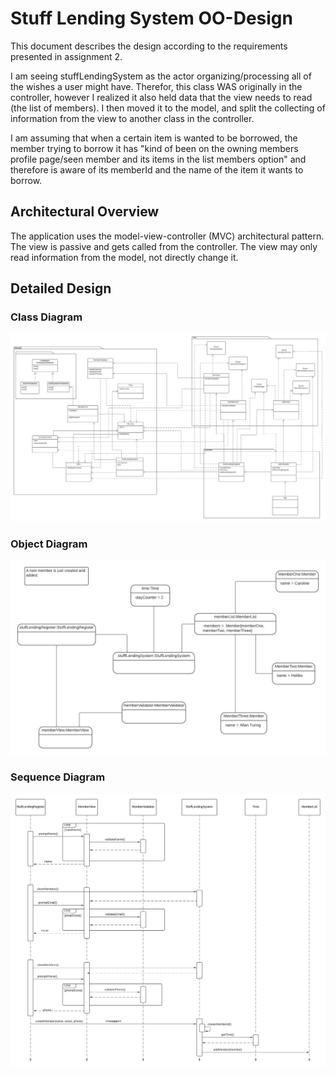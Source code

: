 # Stuff Lending System OO-Design
This document describes the design according to the requirements presented in assignment 2.

I am seeing stuffLendingSystem as the actor organizing/processing all of the wishes a user might have. Therefor, this class WAS originally in the controller, however I realized it also held data that the view needs to read (the list of members). I then moved it to the model, and split the collecting of information from the view to another class in the controller.

I am assuming that when a certain item is wanted to be borrowed, the member trying to borrow it has "kind of been on the owning members profile page/seen member and its items in the list members option" and therefore is aware of its memberId and the name of the item it wants to borrow.

## Architectural Overview
The application uses the model-view-controller (MVC) architectural pattern. The view is passive and gets called from the controller. The view may only read information from the model, not directly change it.

## Detailed Design

### Class Diagram

![Class Diagram](img/stuff-system-NEW-class-diagram.png)

### Object Diagram

![Object Diagram](img/stuff-system-NEW-object-diagram.png)

### Sequence Diagram

![Sequence Diagram](img/stuff-system-NEW-sequence-diagram.png)
